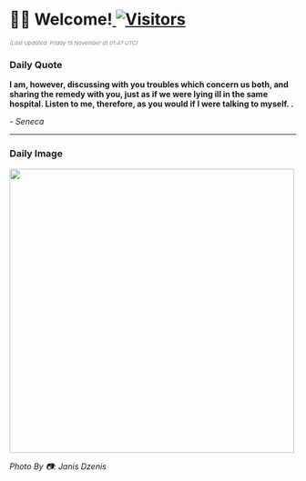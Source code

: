 <h1>👋🏽 Welcome!<a href="https://github.com/OmitNomis/"> <img src="https://visitor-badge.laobi.icu/badge?page_id=OmitNomis" alt="Visitors"></a></h1>

<i><p style="font-size: 0.6rem; color:gray">(Last Updated: Friday 15 November at 01:47 UTC)</p></i>

<h3> Daily Quote </h3>
<b><p>I am, however, discussing with you troubles which concern us both, and sharing the remedy with you, just as if we were lying ill in the same hospital. Listen to me, therefore, as you would if I were talking to myself. .</p></b>
<i><caption style="font-size: 0.8rem; color:gray;">- Seneca</caption></i>


<hr>

<h3>Daily Image</h3>
<a href="https://images.unsplash.com/photo-1730196343100-1d3e4e5dd492?crop=entropy&cs=srgb&fm=jpg&ixid=M3w2MjM3MzF8MHwxfHJhbmRvbXx8fHx8fHx8fDE3MzE2MzUyNzl8&ixlib=rb-4.0.3&q=85" target="_blank"><img style="height:500px;" src=https://images.unsplash.com/photo-1730196343100-1d3e4e5dd492?crop=entropy&cs=srgb&fm=jpg&ixid=M3w2MjM3MzF8MHwxfHJhbmRvbXx8fHx8fHx8fDE3MzE2MzUyNzl8&ixlib=rb-4.0.3&q=85"/></a>

<i><caption style="font-size: 0.8rem; color:gray;"> Photo By 📷: Janis Dzenis</caption></i>
